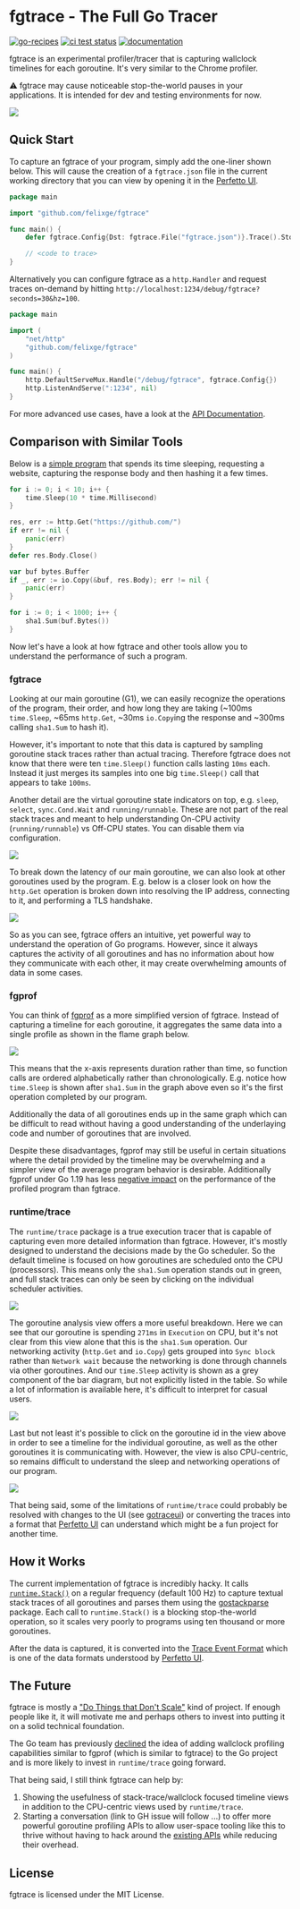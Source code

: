 # fgtrace - The Full Go Tracer

[![go-recipes](https://raw.githubusercontent.com/nikolaydubina/go-recipes/main/badge.svg?raw=true)](https://github.com/nikolaydubina/go-recipes)
[![ci test status](https://img.shields.io/github/workflow/status/felixge/fgtrace/Go?label=tests)](https://github.com/felixge/fgtrace/actions/workflows/go.yml?query=branch%3Amain)
[![documentation](http://img.shields.io/badge/godoc-reference-blue.svg)](https://pkg.go.dev/github.com/felixge/fgtrace)

fgtrace is an experimental profiler/tracer that is capturing wallclock timelines for each goroutine. It's very similar to the Chrome profiler.

⚠️ fgtrace may cause noticeable stop-the-world pauses in your applications. It is intended for dev and testing environments for now.

<img src="./assets/fgtrace-example.png"/>

## Quick Start

To capture an fgtrace of your program, simply add the one-liner shown below. This will cause the creation of a `fgtrace.json` file in the current working directory that you can view by opening it in the [Perfetto UI](https://ui.perfetto.dev/).

```go
package main

import "github.com/felixge/fgtrace"

func main() {
	defer fgtrace.Config{Dst: fgtrace.File("fgtrace.json")}.Trace().Stop()

	// <code to trace>
}
```

Alternatively you can configure fgtrace as a `http.Handler` and request traces on-demand by hitting `http://localhost:1234/debug/fgtrace?seconds=30&hz=100`.

```go
package main

import (
	"net/http"
	"github.com/felixge/fgtrace"
)

func main() {
	http.DefaultServeMux.Handle("/debug/fgtrace", fgtrace.Config{})
	http.ListenAndServe(":1234", nil)
}
```

For more advanced use cases, have a look at the [API Documentation](https://pkg.go.dev/github.com/felixge/fgtrace#Config).

## Comparison with Similar Tools

Below is a [simple program](./testdata/readme/) that spends its time sleeping, requesting a website, capturing the response body and then hashing it a few times.

```go
for i := 0; i < 10; i++ {
	time.Sleep(10 * time.Millisecond)
}

res, err := http.Get("https://github.com/")
if err != nil {
	panic(err)
}
defer res.Body.Close()

var buf bytes.Buffer
if _, err := io.Copy(&buf, res.Body); err != nil {
	panic(err)
}

for i := 0; i < 1000; i++ {
	sha1.Sum(buf.Bytes())
}
```

Now let's have a look at how fgtrace and other tools allow you to understand the performance of such a program.

### fgtrace

Looking at our main goroutine (G1), we can easily recognize the operations of the program, their order, and how long they are taking (~100ms `time.Sleep`, ~65ms `http.Get`, ~30ms `io.Copy`ing the response and ~300ms calling `sha1.Sum` to hash it).

However, it's important to note that this data is captured by sampling goroutine stack traces rather than actual tracing. Therefore fgtrace does not know that there were ten `time.Sleep()` function calls lasting `10ms` each. Instead it just merges its samples into one big `time.Sleep()` call that appears to take `100ms`.

Another detail are the virtual goroutine state indicators on top, e.g. `sleep`, `select`, `sync.Cond.Wait` and `running/runnable`. These are not part of the real stack traces and meant to help understanding On-CPU activity (`running/runnable`) vs Off-CPU states. You can disable them via configuration.

<img src="./assets/fgtrace-example.png"/>

To break down the latency of our main goroutine, we can also look at other goroutines used by the program. E.g. below is a closer look on how the `http.Get` operation is broken down into resolving the IP address, connecting to it, and performing a TLS handshake.

<img src="./assets/fgtrace-example2.png"/>

So as you can see, fgtrace offers an intuitive, yet powerful way to understand the operation of Go programs. However, since it always captures the activity of all goroutines and has no information about how they communicate with each other, it may create overwhelming amounts of data in some cases.

### fgprof

You can think of [fgprof](https://github.com/felixge/fgprof) as a more simplified version of fgtrace. Instead of capturing a timeline for each goroutine, it aggregates the same data into a single profile as shown in the flame graph below.

<img src="./assets/fgprof-example.png"/>

This means that the x-axis represents duration rather than time, so function calls are ordered alphabetically rather than chronologically. E.g. notice how `time.Sleep` is shown after `sha1.Sum` in the graph above even so it's the first operation completed by our program.

Additionally the data of all goroutines ends up in the same graph which can be difficult to read without having a good understanding of the underlaying code and number of goroutines that are involved.

Despite these disadvantages, fgprof may still be useful in certain situations where the detail provided by the timeline may be overwhelming and a simpler view of the average program behavior is desirable. Additionally fgprof under Go 1.19 has less [negative impact](https://go-review.googlesource.com/c/go/+/387415) on the performance of the profiled program than fgtrace.

### runtime/trace

The `runtime/trace` package is a true execution tracer that is capable of capturing even more detailed information than fgtrace. However, it's mostly designed to understand the decisions made by the Go scheduler. So the default timeline is focused on how goroutines are scheduled onto the CPU (processors). This means only the `sha1.Sum` operation stands out in green, and full stack traces can only be seen by clicking on the individual scheduler activities.

<img src="./assets/runtime-example.png"/>

The goroutine analysis view offers a more useful breakdown. Here we can see that our goroutine is spending `271ms` in `Execution` on CPU, but it's not clear from this view alone that this is the `sha1.Sum` operation. Our networking activity (`http.Get` and `io.Copy`) gets grouped into `Sync block` rather than `Network wait` because the networking is done through channels via other goroutines. And our `time.Sleep` activity is shown as a grey component of the bar diagram, but not explicitly listed in the table. So while a lot of information is available here, it's difficult to interpret for casual users.

<img src="./assets/runtime-example2.png"/>

Last but not least it's possible to click on the goroutine id in the view above in order to see a timeline for the individual goroutine, as well as the other goroutines it is communicating with. However, the view is also CPU-centric, so remains difficult to understand the sleep and networking operations of our program.

<img src="./assets/runtime-example3.png"/>

That being said, some of the limitations of `runtime/trace` could probably be resolved with changes to the UI (see [gotraceui](https://github.com/dominikh/gotraceui)) or converting the traces into a format that [Perfetto UI](https://ui.perfetto.dev/) can understand which might be a fun project for another time.

## How it Works

The current implementation of fgtrace is incredibly hacky. It calls [`runtime.Stack()`](https://pkg.go.dev/runtime#Stack) on a regular frequency (default 100 Hz) to capture textual stack traces of all goroutines and parses them using the [gostackparse](https://github.com/DataDog/gostackparse) package. Each call to `runtime.Stack()` is a blocking stop-the-world operation, so it scales very poorly to programs using ten thousand or more goroutines.

After the data is captured, it is converted into the [Trace Event Format](https://docs.google.com/document/d/1CvAClvFfyA5R-PhYUmn5OOQtYMH4h6I0nSsKchNAySU/preview) which is one of the data formats understood by [Perfetto UI](https://ui.perfetto.dev/).

## The Future

fgtrace is mostly a ["Do Things that Don't Scale"](http://paulgraham.com/ds.html) kind of project. If enough people like it, it will motivate me and perhaps others to invest into putting it on a solid technical foundation.

The Go team has previously [declined](https://github.com/golang/go/issues/41324#issuecomment-703796820) the idea of adding wallclock profiling capabilities similar to fgprof (which is similar to fgtrace) to the Go project and is more likely to invest in `runtime/trace` going forward.

That being said, I still think fgtrace can help by:

1. Showing the usefulness of stack-trace/wallclock focused timeline views in addition to the CPU-centric views used by `runtime/trace`.
2. Starting a conversation (link to GH issue will follow ...) to offer more powerful goroutine profiling APIs to allow user-space tooling like this to thrive without having to hack around the [existing APIs](https://github.com/DataDog/go-profiler-notes/blob/main/goroutine.md#feature-matrix) while reducing their overhead.



## License

fgtrace is licensed under the MIT License.
